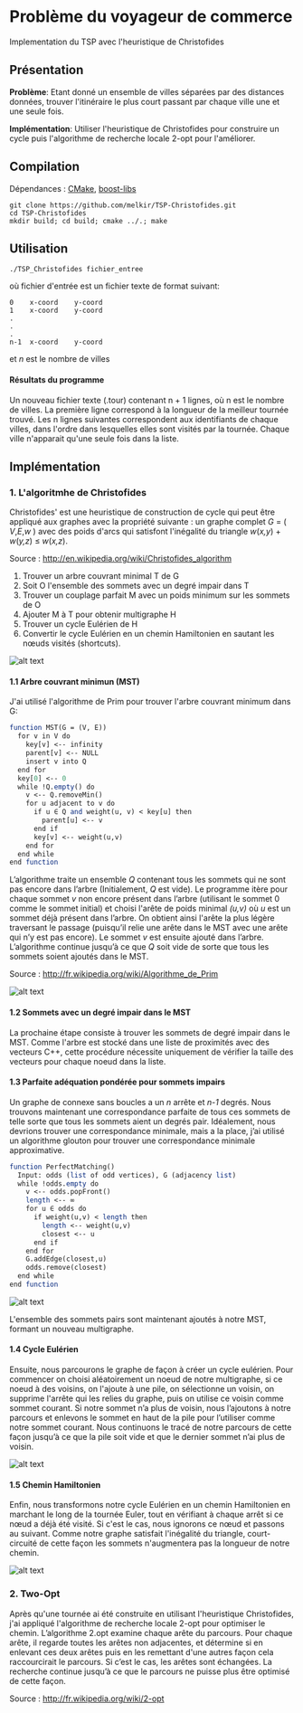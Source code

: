 # Problème du voyageur de commerce
Implementation du TSP avec l'heuristique de Christofides

Présentation
-----------

**Problème**: Etant donné un ensemble de villes séparées par des distances données, trouver l'itinéraire le plus court passant par chaque ville une et une seule fois.

**Implémentation**: Utiliser l'heuristique de Christofides pour construire un cycle puis l'algorithme de recherche locale 2-opt pour l'améliorer.

Compilation
-----------
Dépendances : [CMake](http://www.cmake.org/), [boost-libs](http://www.boost.org/)
```
git clone https://github.com/melkir/TSP-Christofides.git
cd TSP-Christofides
mkdir build; cd build; cmake ../.; make
```

Utilisation
-----------

```
./TSP_Christofides fichier_entree
```
où fichier d'entrée est un fichier texte de format suivant:
```
0    x-coord    y-coord
1    x-coord    y-coord
.
.
.
n-1  x-coord    y-coord

```
et <i>n</i> est le nombre de villes

#### Résultats du programme
Un nouveau fichier texte (.tour) contenant n + 1 lignes, où n est le nombre de villes. La première ligne correspond à la longueur de la meilleur tournée trouvé. Les n lignes suivantes correspondent aux identifiants de chaque villes, dans l'ordre dans lesquelles elles sont visités par la tournée. Chaque ville n'apparait qu'une seule fois dans la liste.

Implémentation
-----------

### 1. L'algoritmhe de Christofides

Christofides' est une heuristique de construction de cycle qui peut être appliqué aux graphes avec la propriété suivante : un graphe complet  _G_ = ( _V_,_E_,_w_ ) avec des poids d'arcs qui satisfont l'inégalité du triangle _w_(_x,y_) + _w_(_y,z_) ≤ _w_(_x,z_).

Source : http://en.wikipedia.org/wiki/Christofides_algorithm

1. Trouver un arbre couvrant minimal T de G
2. Soit O l'ensemble des sommets avec un degré impair dans T
3. Trouver un couplage parfait M avec un poids minimum sur les sommets de O
4. Ajouter M à T pour obtenir multigraphe H
5. Trouver un cycle Eulérien de H
6. Convertir le cycle Eulérien en un chemin Hamiltonien en sautant les nœuds visités (shortcuts).

![alt text][fig1]

#### 1.1 Arbre couvrant minimun (MST)
J'ai utilisé l'algorithme de Prim pour trouver l'arbre couvrant minimum dans G:
```scilab
function MST(G = (V, E))
  for v in V do
    key[v] <-- infinity
    parent[v] <-- NULL
    insert v into Q
  end for
  key[0] <-- 0
  while !Q.empty() do
    v <-- Q.removeMin()
    for u adjacent to v do
      if u ∈ Q and weight(u, v) < key[u] then
        parent[u] <-- v
      end if
      key[v] <-- weight(u,v)
    end for
  end while
end function
```

L’algorithme traite un ensemble _Q_ contenant tous les sommets qui ne sont pas encore dans l’arbre (Initialement, _Q_ est vide). Le programme itère pour chaque sommet _v_ non encore présent dans l’arbre (utilisant le sommet 0 comme le sommet initial) et choisi l'arête de poids minimal _(u,v)_ où _u_ est un sommet déjà présent dans l’arbre. On obtient ainsi l'arête la plus légère traversant le passage (puisqu’il relie une arête dans le MST avec une arête qui n’y est pas encore). Le sommet _v_ est ensuite ajouté dans l’arbre. L’algorithme continue jusqu’à ce que _Q_ soit vide de sorte que tous les sommets soient ajoutés dans le MST.

Source : http://fr.wikipedia.org/wiki/Algorithme_de_Prim

![alt text][fig2]

#### 1.2 Sommets avec un degré impair dans le MST
La prochaine étape consiste à trouver les sommets de degré impair dans le MST. Comme l'arbre est stocké dans une liste de  proximités avec des vecteurs C++, cette procédure nécessite uniquement de vérifier la taille des vecteurs pour chaque noeud dans la liste.

#### 1.3 Parfaite adéquation pondérée pour sommets impairs

Un graphe de connexe sans boucles a un _n_ arrête et _n-1_ degrés. Nous trouvons maintenant une correspondance parfaite de tous ces sommets de telle sorte que tous les sommets aient un degrés pair. Idéalement, nous devrions trouver une correspondance minimale, mais a la place, j’ai utilisé un algorithme glouton pour trouver une correspondance minimale approximative.

```scilab
function PerfectMatching()
  Input: odds (list of odd vertices), G (adjacency list)
  while !odds.empty do
    v <-- odds.popFront()
    length <-- ∞
    for u ∈ odds do
      if weight(u,v) < length then
        length <-- weight(u,v)
        closest <-- u
      end if
    end for
    G.addEdge(closest,u)
    odds.remove(closest)
  end while
end function
```

![alt text][fig3]

L'ensemble des sommets pairs sont maintenant ajoutés à notre MST, formant un nouveau multigraphe.

#### 1.4 Cycle Eulérien
Ensuite, nous parcourons le graphe de façon à créer un cycle eulérien. Pour commencer on choisi aléatoirement un noeud de notre multigraphe, si ce noeud à des voisins, on l'ajoute à une pile, on sélectionne un voisin, on supprime l'arrête qui les relies du graphe, puis on utilise ce voisin comme sommet courant. Si notre sommet n’a plus de voisin, nous l’ajoutons à notre parcours et enlevons le sommet en haut de la pile pour l’utiliser comme notre sommet courant. Nous continuons le tracé de notre parcours de cette façon jusqu’à ce que la pile soit vide et que le dernier sommet n’ai plus de voisin.

![alt text][fig4]


#### 1.5 Chemin Hamiltonien
Enfin, nous transformons notre cycle Eulérien en un chemin Hamiltonien en marchant le long de la tournée Euler, tout en vérifiant à chaque arrêt si ce nœud a déjà été visité. Si c'est le cas, nous ignorons ce nœud et passons au suivant. Comme notre graphe satisfait l'inégalité du triangle, court-circuité de cette façon les sommets n'augmentera pas la longueur de notre chemin.

![alt text][fig5]

### 2. Two-Opt
Après qu'une tournée ai été construite en utilisant l'heuristique Christofides, j'ai appliqué l'algorithme de recherche locale 2-opt pour optimiser le chemin. L’algorithme 2.opt examine chaque arête du parcours. Pour chaque arête, il regarde toutes les arêtes non adjacentes, et détermine si en enlevant ces deux arêtes puis en les remettant d'une autres façon cela raccourcirait le parcours. Si c’est le cas, les arêtes sont échangées. La recherche continue jusqu’à ce que le parcours ne puisse plus être optimisé de cette façon.

Source : http://fr.wikipedia.org/wiki/2-opt


[fig1]: https://github.com/melkir/TSP-Christofides/raw/master/images/figure01.png "Figure 1"
[fig2]: https://github.com/melkir/TSP-Christofides/raw/master/images/figure02.png "Figure 2"
[fig3]: https://github.com/melkir/TSP-Christofides/raw/master/images/figure03.png "Figure 3"
[fig4]: https://github.com/melkir/TSP-Christofides/raw/master/images/figure04.png "Figure 4"
[fig5]: https://github.com/melkir/TSP-Christofides/raw/master/images/figure05.png "Figure 5"
